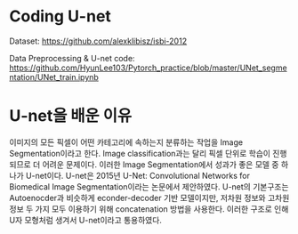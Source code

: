 # Coding U-net
Dataset: https://github.com/alexklibisz/isbi-2012

Data Preprocessing & U-net code: https://github.com/HyunLee103/Pytorch_practice/blob/master/UNet_segmentation/UNet_train.ipynb

# U-net을 배운 이유
이미지의 모든 픽셀이 어떤 카테고리에 속하는지 분류하는 작업을 Image Segmentation이라고 한다. Image classification과는 달리 픽셀 단위로 학습이 진행되므로 더 어려운 문제이다. 이러한 Image Segmentation에서 성과가 좋은 모델 중 하나가 U-net이다. U-net은 2015년 U-Net: Convolutional Networks for Biomedical Image Segmentation이라는 논문에서 제안하였다. U-net의 기본구조는 Autoenocder과 비슷하게 econder-decoder 기반 모델이지만, 저차원 정보와 고차원 정보 두 가지 모두 이용하기 위해 concatenation 방법을 사용한다. 이러한 구조로 인해 U자 모형처럼 생겨서 U-net이라고 통용하였다.
